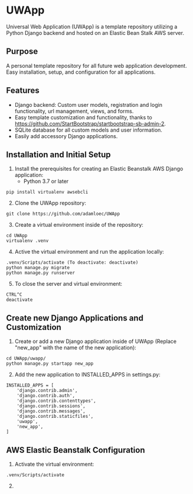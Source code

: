 # UWApp
Universal Web Application (UWApp) is a template repository utilizing a Python Django backend and hosted on an Elastic Bean Stalk AWS server.

## Purpose
A personal template repository for all future web application development. Easy installation, setup, and configuration for all applications.

## Features
- Django backend: Custom user models, registration and login functionality, url management, views, and forms.
- Easy template customization and functionality, thanks to https://github.com/StartBootstrap/startbootstrap-sb-admin-2.
- SQLite database for all custom models and user information.
- Easily add accessory Django applications.

## Installation and Initial Setup
1. Install the prerequisites for creating an Elastic Beanstalk AWS Django application:
    - Python 3.7 or later
```
pip install virtualenv awsebcli
``` 
2. Clone the UWApp repository:
```
git clone https://github.com/adamloec/UWApp
```
3. Create a virtual environment inside of the repository:
```
cd UWApp
virtualenv .venv
```
4. Active the virtual environment and run the application locally:
```
.venv/Scripts/activate (To deactivate: deactivate)
python manage.py migrate
python manage.py runserver
```
5. To close the server and virtual environment:
```
CTRL^C
deactivate
```
## Create new Django Applications and Customization
1. Create or add a new Django application inside of UWApp (Replace "new_app" with the name of the new application):
```
cd UWApp/uwapp/
python manage.py startapp new_app
```
2. Add the new application to INSTALLED_APPS in settings.py:
```
INSTALLED_APPS = [
    'django.contrib.admin',
    'django.contrib.auth',
    'django.contrib.contenttypes',
    'django.contrib.sessions',
    'django.contrib.messages',
    'django.contrib.staticfiles',
    'uwapp',
    'new_app',
]
```
## AWS Elastic Beanstalk Configuration
1. Activate the virtual environment:
```
.venv/Scripts/activate
```
2. 
